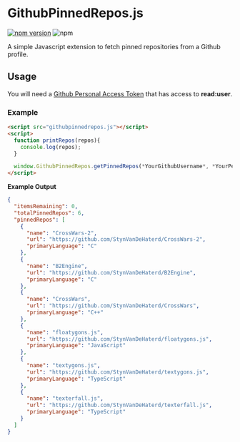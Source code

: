 # GithubPinnedRepos.js
[![npm version](https://badge.fury.io/js/githubpinnedrepos.svg)](https://badge.fury.io/js/githubpinnedrepos)
![npm](https://img.shields.io/npm/dw/githubpinnedrepos)

A simple Javascript extension to fetch pinned repositories from a Github profile.

## Usage
You will need a [Github Personal Access Token](https://docs.github.com/en/authentication/keeping-your-account-and-data-secure/creating-a-personal-access-token) that has access to **read:user**.

### Example
```html
<script src="githubpinnedrepos.js"></script>
<script>
  function printRepos(repos){
    console.log(repos);
  }

  window.GithubPinnedRepos.getPinnedRepos(*YourGithubUsername*, *YourPersonalAccessToken*, printRepos);
</script>
```
**Example Output**
```json
{
  "itemsRemaining": 0,
  "totalPinnedRepos": 6,
  "pinnedRepos": [
    {
      "name": "CrossWars-2",
      "url": "https://github.com/StynVanDeHaterd/CrossWars-2",
      "primaryLanguage": "C"
    },
    {
      "name": "B2Engine",
      "url": "https://github.com/StynVanDeHaterd/B2Engine",
      "primaryLanguage": "C"
    },
    {
      "name": "CrossWars",
      "url": "https://github.com/StynVanDeHaterd/CrossWars",
      "primaryLanguage": "C++"
    },
    {
      "name": "floatygons.js",
      "url": "https://github.com/StynVanDeHaterd/floatygons.js",
      "primaryLanguage": "JavaScript"
    },
    {
      "name": "textygons.js",
      "url": "https://github.com/StynVanDeHaterd/textygons.js",
      "primaryLanguage": "TypeScript"
    },
    {
      "name": "texterfall.js",
      "url": "https://github.com/StynVanDeHaterd/texterfall.js",
      "primaryLanguage": "TypeScript"
    }
  ]
}
```
